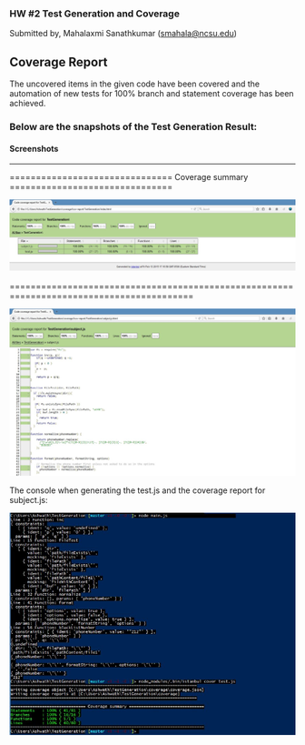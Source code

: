 ### HW #2 Test Generation and Coverage      

Submitted by, Mahalaxmi Sanathkumar (smahala@ncsu.edu)   


Coverage Report
-----------------------------
The uncovered items in the given code have been covered and the automation of new tests for 100% branch and statement coverage has been achieved.    


### Below are the snapshots of the Test Generation Result:   


#### Screenshots
---------------------------------------------------------       
=============================== Coverage summary ===============================

![image1](https://github.com/mahasanath/TestGeneration/blob/master/codecoverage_testgen.JPG)    

=========================================================================================    


![image2](https://github.com/mahasanath/TestGeneration/blob/master/coverage_Subjectjs.JPG)     

The console when generating the test.js and the coverage report for subject.js:    

![image3](https://github.com/mahasanath/TestGeneration/blob/master/coverage_console.JPG)
